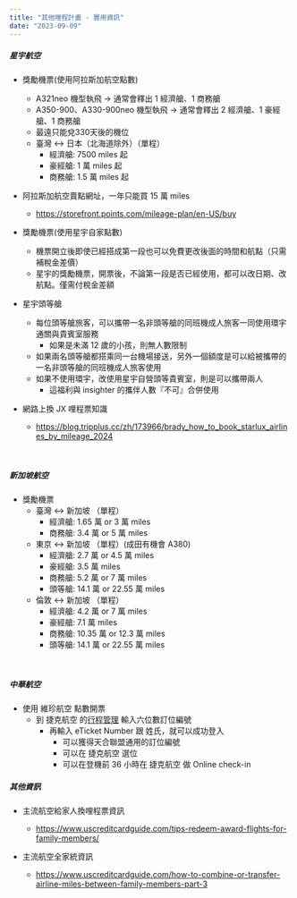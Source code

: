 ```yaml
---
title: "其他哩程計畫 - 實用資訊"
date: "2023-09-09"
---
```


##### 星宇航空

* 獎勵機票(使用阿拉斯加航空點數)
    * A321neo 機型執飛 -> 通常會釋出 1 經濟艙、1 商務艙
    * A350-900、A330-900neo 機型執飛 -> 通常會釋出 2 經濟艙、1 豪經艙、1 商務艙
    * 最遠只能兌330天後的機位
    * 臺灣 <-> 日本（北海道除外）（單程）
        * 經濟艙: 7500 miles 起
        * 豪經艙: 1 萬 miles 起
        * 商務艙: 1.5 萬 miles 起 

* 阿拉斯加航空賣點網址，一年只能買 15 萬 miles
    * https://storefront.points.com/mileage-plan/en-US/buy

* 獎勵機票(使用星宇自家點數)
    * 機票開立後即使已經搭成第一段也可以免費更改後面的時間和航點（只需補稅金差價）
    * 星宇的獎勵機票，開票後，不論第一段是否已經使用，都可以改日期、改航點。僅需付稅金差額

* 星宇頭等艙
    * 每位頭等艙旅客，可以攜帶一名非頭等艙的同班機成人旅客一同使用環宇通關與貴賓室服務
        * 如果是未滿 12 歲的小孩，則無人數限制
    * 如果兩名頭等艙都搭乘同一台機場接送，另外一個額度是可以給被攜帶的一名非頭等艙的同班機成人旅客使用
    * 如果不使用環宇，改使用星宇自營頭等貴賓室，則是可以攜帶兩人
        * 這福利與 insighter 的攜伴人數『不可』合併使用

* 網路上換 JX 哩程票知識
    * https://blog.tripplus.cc/zh/173966/brady_how_to_book_starlux_airlines_by_mileage_2024
 
</br>

##### 新加坡航空

* 獎勵機票
    * 臺灣 <-> 新加坡 （單程）
        * 經濟艙: 1.65 萬 or 3 萬 miles
        * 商務艙: 3.4 萬 or 5 萬 miles
    * 東京 <-> 新加坡 （單程）(成田有機會 A380)
        * 經濟艙: 2.7 萬 or 4.5 萬 miles
        * 豪經艙: 3.5 萬 miles
        * 商務艙: 5.2 萬 or 7 萬 miles  
        * 頭等艙: 14.1 萬 or 22.55 萬 miles        
    * 倫敦 <-> 新加坡 （單程）
        * 經濟艙: 4.2 萬 or 7 萬 miles
        * 豪經艙: 7.1 萬 miles
        * 商務艙: 10.35 萬 or 12.3 萬 miles  
        * 頭等艙: 14.1 萬 or 22.55 萬 miles 


</br>

##### 中華航空

* 使用 維珍航空 點數開票
    * 到 捷克航空 的[行程管理](https://www.csa.cz/kr-en/my-bookings/) 輸入六位數訂位編號
        * 再輸入 eTicket Number 跟 姓氏，就可以成功登入
            * 可以獲得天合聯盟通用的訂位編號
            * 可以在 捷克航空 選位
            * 可以在登機前 36 小時在 捷克航空 做 Online check-in


##### 其他資訊

* 主流航空給家人換哩程票資訊
    * https://www.uscreditcardguide.com/tips-redeem-award-flights-for-family-members/

* 主流航空全家統資訊
    * https://www.uscreditcardguide.com/how-to-combine-or-transfer-airline-miles-between-family-members-part-3